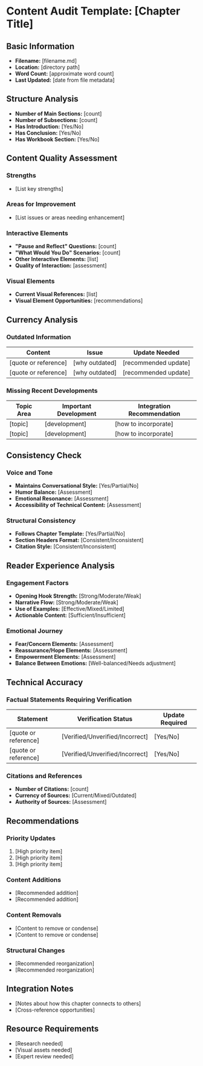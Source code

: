 # Content Audit Template: [Chapter Title]

## Basic Information
- **Filename:** [filename.md]
- **Location:** [directory path]
- **Word Count:** [approximate word count]
- **Last Updated:** [date from file metadata]

## Structure Analysis
- **Number of Main Sections:** [count]
- **Number of Subsections:** [count]
- **Has Introduction:** [Yes/No]
- **Has Conclusion:** [Yes/No]
- **Has Workbook Section:** [Yes/No]

## Content Quality Assessment

### Strengths
- [List key strengths]

### Areas for Improvement
- [List issues or areas needing enhancement]

### Interactive Elements
- **"Pause and Reflect" Questions:** [count]
- **"What Would You Do" Scenarios:** [count]
- **Other Interactive Elements:** [list]
- **Quality of Interaction:** [assessment]

### Visual Elements
- **Current Visual References:** [list]
- **Visual Element Opportunities:** [recommendations]

## Currency Analysis

### Outdated Information
| Content | Issue | Update Needed |
|---------|-------|---------------|
| [quote or reference] | [why outdated] | [recommended update] |
| [quote or reference] | [why outdated] | [recommended update] |

### Missing Recent Developments
| Topic Area | Important Development | Integration Recommendation |
|------------|------------------------|----------------------------|
| [topic] | [development] | [how to incorporate] |
| [topic] | [development] | [how to incorporate] |

## Consistency Check

### Voice and Tone
- **Maintains Conversational Style:** [Yes/Partial/No]
- **Humor Balance:** [Assessment]
- **Emotional Resonance:** [Assessment]
- **Accessibility of Technical Content:** [Assessment]

### Structural Consistency
- **Follows Chapter Template:** [Yes/Partial/No]
- **Section Headers Format:** [Consistent/Inconsistent]
- **Citation Style:** [Consistent/Inconsistent]

## Reader Experience Analysis

### Engagement Factors
- **Opening Hook Strength:** [Strong/Moderate/Weak]
- **Narrative Flow:** [Strong/Moderate/Weak]
- **Use of Examples:** [Effective/Mixed/Limited]
- **Actionable Content:** [Sufficient/Insufficient]

### Emotional Journey
- **Fear/Concern Elements:** [Assessment]
- **Reassurance/Hope Elements:** [Assessment]
- **Empowerment Elements:** [Assessment]
- **Balance Between Emotions:** [Well-balanced/Needs adjustment]

## Technical Accuracy

### Factual Statements Requiring Verification
| Statement | Verification Status | Update Required |
|-----------|---------------------|-----------------|
| [quote or reference] | [Verified/Unverified/Incorrect] | [Yes/No] |
| [quote or reference] | [Verified/Unverified/Incorrect] | [Yes/No] |

### Citations and References
- **Number of Citations:** [count]
- **Currency of Sources:** [Current/Mixed/Outdated]
- **Authority of Sources:** [Assessment]

## Recommendations

### Priority Updates
1. [High priority item]
2. [High priority item]
3. [High priority item]

### Content Additions
- [Recommended addition]
- [Recommended addition]

### Content Removals
- [Content to remove or condense]
- [Content to remove or condense]

### Structural Changes
- [Recommended reorganization]
- [Recommended reorganization]

## Integration Notes
- [Notes about how this chapter connects to others]
- [Cross-reference opportunities]

## Resource Requirements
- [Research needed]
- [Visual assets needed]
- [Expert review needed]